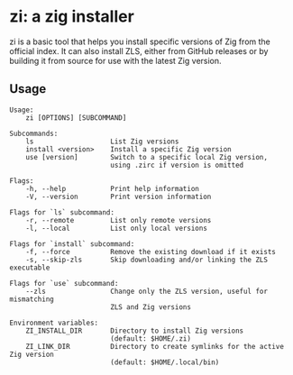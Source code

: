 # zi: a zig installer

zi is a basic tool that helps you install specific versions of Zig from the official index.
It can also install ZLS, either from GitHub releases or by building it from source for use with the latest Zig version.

## Usage

```
Usage:
    zi [OPTIONS] [SUBCOMMAND]

Subcommands:
    ls                   List Zig versions
    install <version>    Install a specific Zig version
    use [version]        Switch to a specific local Zig version,
                         using .zirc if version is omitted

Flags:
    -h, --help           Print help information
    -V, --version        Print version information

Flags for `ls` subcommand:
    -r, --remote         List only remote versions
    -l, --local          List only local versions

Flags for `install` subcommand:
    -f, --force          Remove the existing download if it exists
    -s, --skip-zls       Skip downloading and/or linking the ZLS executable

Flags for `use` subcommand:
    --zls                Change only the ZLS version, useful for mismatching
                         ZLS and Zig versions

Environment variables:
    ZI_INSTALL_DIR       Directory to install Zig versions
                         (default: $HOME/.zi)
    ZI_LINK_DIR          Directory to create symlinks for the active Zig version
                         (default: $HOME/.local/bin)
```


